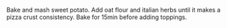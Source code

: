 Bake and mash sweet potato. Add oat flour and italian herbs until it makes a pizza crust consistency. Bake for 15min before adding toppings.